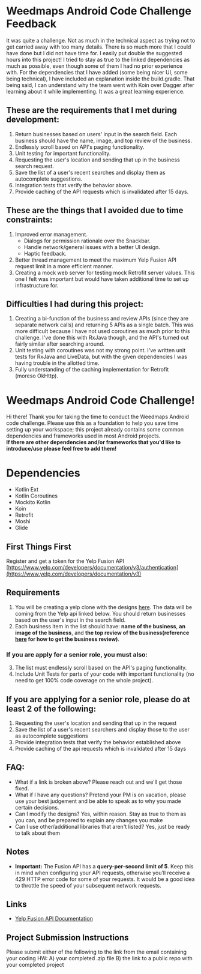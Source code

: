 # Weedmaps Android Code Challenge Feedback

It was quite a challenge. Not as much in the technical aspect as trying not to get carried away with too many details. There is so much more that I could have done but I did not have time for. I easily put double the suggested hours into this project! I tried to stay as true to the linked dependencies as much as possible, even though some of them I had no prior experience with. For the dependencies that I have added (some being nicer UI, some being technical), I have included an explanation inside the build.gradle. That being said, I can understand why the team went with Koin over Dagger after learning about it while implementing. It was a great learning experience.

## These are the requirements that I met during development:
 1. Return businesses based on users' input in the search field. Each business should have the name, image, and top review of the business.
 2. Endlessly scroll based on API's paging functionality.
 3. Unit testing for important functionality.
 4. Requesting the user's location and sending that up in the business search request.
 5. Save the list of a user's recent searches and display them as autocomplete suggestions.
 6. Integration tests that verify the behavior above.
 7. Provide caching of the API requests which is invalidated after 15 days.

## These are the things that I avoided due to time constraints:
 1. Improved error management.
     - Dialogs for permission rationale over the Snackbar.
     - Handle network/general issues with a better UI design.
     - Haptic feedback.
 2. Better thread management to meet the maximum Yelp Fusion API request limit in a more efficient manner.
 3. Creating a mock web server for testing mock Retrofit server values. This one I felt was important but would have taken additional time to set up infrastructure for.

## Difficulties I had during this project:
 1. Creating a bi-function of the business and review APIs (since they are separate network calls) and returning 5 APIs as a single batch. This was more difficult because I have not used coroutines as much prior to this challenge. I've done this with RxJava though, and the API's turned out fairly similar after searching around.
 2. Unit testing with coroutines was not my strong point. I've written unit tests for RxJava and LiveData, but with the given dependencies I was having trouble in the allotted time.
 3. Fully understanding of the caching implementation for Retrofit (moreso OkHttp).


# Weedmaps Android Code Challenge!

Hi there!  Thank you for taking the time to conduct the Weedmaps Android code challenge.  Please use this as a foundation to help you save time setting up your workspace; this project already contains some common dependencies and frameworks used in most Android projects.  
**If there are other dependencies and/or frameworks that you'd like to introduce/use please feel free to add them!**

# Dependencies
 - Kotlin Ext
 - Kotlin Coroutines
 - Mockito Kotlin
 - Koin
 - Retrofit
 - Moshi
 - Glide

## First Things First
Register and get a token for the Yelp Fusion API [https://www.yelp.com/developers/documentation/v3/authentication](https://www.yelp.com/developers/documentation/v3)

## Requirements

 1. You will be creating a yelp clone with the designs [here](https://www.figma.com/file/vcfmVmKtPf4hPwIm12jfQ5/Android-Homework?node-id=2%3A9). The data will be coming from the Yelp api linked below. You should return businesses based on the user's input in the search field. 
 2. Each business item in the list should have: **name of the business**, **an image of the business**, and **the top review of the business(reference [here](https://www.yelp.com/developers/documentation/v3/business_reviews) for how to get the business review)**.
 
 ### If you are apply for a senior role, you must also: 
 
 3. The list must endlessly scroll based on the API's paging functionality.
 4. Include Unit Tests for parts of your code with important functionality (no need to get 100% code coverage on the whole project).
 

## If you are applying for a senior role, please do at least 2 of the following:
 1. Requesting the user's location and sending that up in the request
 2. Save the list of a user's recent searchers and display those to the user as autocomplete suggestions
 3. Provide integration tests that verify the behavior established above
 4. Provide caching of the api requests which is invalidated after 15 days

## FAQ:
 - What if a link is broken above? Please reach out and we'll get those fixed. 
 - What if I have any questions? Pretend your PM is on vacation, please use your best judgement and be able to speak as to why you made certain decisions.
 - Can I modify the designs? Yes, within reason. Stay as true to them as you can, and be prepared to explain any changes you make
 - Can I use other/additional libraries that aren't listed? Yes, just be ready to talk about them 

## Notes

 - **Important:** The Fusion API has a **query-per-second limit of 5**. Keep this in mind when configuring your API requests, otherwise you’ll receive a 429 HTTP error code for some of your requests. It would be a good idea to throttle the speed of your subsequent network requests.

## Links

 - [Yelp Fusion API Documentation](https://www.yelp.com/developers/documentation/v3)

## Project Submission Instructions

Please submit either of the following to the link from the email containing your coding HW:
A) your completed .zip file 
B) the link to a public repo with your completed project

